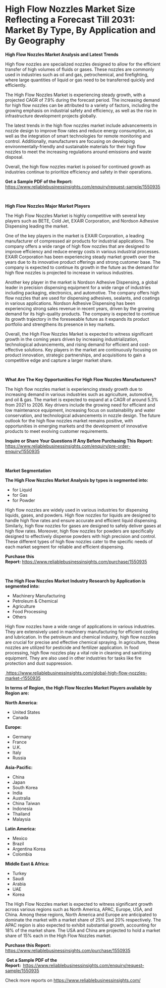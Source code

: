 <p><h1>High Flow Nozzles Market Size Reflecting a Forecast Till 2031: Market By Type, By Application and By Geography</h1></p><p><strong>High Flow Nozzles Market Analysis and Latest Trends</strong></p>
<p><p>High flow nozzles are specialized nozzles designed to allow for the efficient transfer of high volumes of fluids or gases. These nozzles are commonly used in industries such as oil and gas, petrochemical, and firefighting, where large quantities of liquid or gas need to be transferred quickly and efficiently. </p><p>The High Flow Nozzles Market is experiencing steady growth, with a projected CAGR of 7.9% during the forecast period. The increasing demand for high flow nozzles can be attributed to a variety of factors, including the growing emphasis on industrial safety and efficiency, as well as the rise in infrastructure development projects globally. </p><p>The latest trends in the high flow nozzles market include advancements in nozzle design to improve flow rates and reduce energy consumption, as well as the integration of smart technologies for remote monitoring and control. Additionally, manufacturers are focusing on developing environmentally-friendly and sustainable materials for their high flow nozzles to meet the increasing regulations around emissions and waste disposal.</p><p>Overall, the high flow nozzles market is poised for continued growth as industries continue to prioritize efficiency and safety in their operations.</p></p>
<p><strong>Get a Sample PDF of the Report:&nbsp;</strong> <a href="https://www.reliablebusinessinsights.com/enquiry/request-sample/1550935">https://www.reliablebusinessinsights.com/enquiry/request-sample/1550935</a></p>
<p>&nbsp;</p>
<p><strong>High Flow Nozzles Major Market Players</strong></p>
<p><p>The High Flow Nozzles Market is highly competitive with several key players such as BETE, Cold Jet, EXAIR Corporation, and Nordson Adhesive Dispensing leading the market. </p><p>One of the key players in the market is EXAIR Corporation, a leading manufacturer of compressed air products for industrial applications. The company offers a wide range of high flow nozzles that are designed to improve efficiency and reduce energy costs in various industrial processes. EXAIR Corporation has been experiencing steady market growth over the years due to its innovative product offerings and strong customer base. The company is expected to continue its growth in the future as the demand for high flow nozzles is projected to increase in various industries.</p><p>Another key player in the market is Nordson Adhesive Dispensing, a global leader in precision dispensing equipment for a wide range of industries including packaging, electronics, and automotive. The company offers high flow nozzles that are used for dispensing adhesives, sealants, and coatings in various applications. Nordson Adhesive Dispensing has been experiencing strong sales revenue in recent years, driven by the growing demand for its high-quality products. The company is expected to continue its growth trajectory in the foreseeable future as it expands its product portfolio and strengthens its presence in key markets.</p><p>Overall, the High Flow Nozzles Market is expected to witness significant growth in the coming years driven by increasing industrialization, technological advancements, and rising demand for efficient and cost-effective solutions. Key players in the market are continuously focusing on product innovation, strategic partnerships, and acquisitions to gain a competitive edge and capture a larger market share.</p></p>
<p>&nbsp;</p>
<p><strong>What Are The Key Opportunities For High Flow Nozzles Manufacturers?</strong></p>
<p><p>The high flow nozzles market is experiencing steady growth due to increasing demand in various industries such as agriculture, automotive, and oil & gas. The market is expected to expand at a CAGR of around 5.3% from 2021 to 2026. Key drivers include the growing need for efficient and low maintenance equipment, increasing focus on sustainability and water conservation, and technological advancements in nozzle design. The future outlook for the high flow nozzles market remains positive, with opportunities in emerging markets and the development of innovative products to meet evolving customer requirements.</p></p>
<p><strong>Inquire or Share Your Questions If Any Before Purchasing This Report:</strong> <a href="https://www.reliablebusinessinsights.com/enquiry/pre-order-enquiry/1550935">https://www.reliablebusinessinsights.com/enquiry/pre-order-enquiry/1550935</a></p>
<p>&nbsp;</p>
<p><strong>Market Segmentation</strong></p>
<p><strong>The High Flow Nozzles Market Analysis by types is segmented into:</strong></p>
<p><ul><li>for Liquid</li><li>for Gas</li><li>for Powder</li></ul></p>
<p><p>High flow nozzles are widely used in various industries for dispensing liquids, gases, and powders. High flow nozzles for liquids are designed to handle high flow rates and ensure accurate and efficient liquid dispensing. Similarly, high flow nozzles for gases are designed to safely deliver gases at high flow rates. Moreover, high flow nozzles for powders are specifically designed to effectively dispense powders with high precision and control. These different types of high flow nozzles cater to the specific needs of each market segment for reliable and efficient dispensing.</p></p>
<p><strong>Purchase this Report:&nbsp;</strong><a href="https://www.reliablebusinessinsights.com/purchase/1550935">https://www.reliablebusinessinsights.com/purchase/1550935</a></p>
<p>&nbsp;</p>
<p><strong>The High Flow Nozzles Market Industry Research by Application is segmented into:</strong></p>
<p><ul><li>Machinery Manufacturing</li><li>Petroleum & Chemical</li><li>Agriculture</li><li>Food Processing</li><li>Others</li></ul></p>
<p><p>High flow nozzles have a wide range of applications in various industries. They are extensively used in machinery manufacturing for efficient cooling and lubrication. In the petroleum and chemical industry, high flow nozzles are crucial for precise and effective chemical spraying. In agriculture, these nozzles are utilized for pesticide and fertilizer application. In food processing, high flow nozzles play a vital role in cleaning and sanitizing equipment. They are also used in other industries for tasks like fire protection and dust suppression.</p></p>
<p><a href="https://www.reliablebusinessinsights.com/global-high-flow-nozzles-market-r1550935">&nbsp;https://www.reliablebusinessinsights.com/global-high-flow-nozzles-market-r1550935</a></p>
<p><strong>In terms of Region, the High Flow Nozzles Market Players available by Region are:</strong></p>
<p>
    <p> <strong> North America: </strong>
        <ul>
            <li>United States</li>
            <li>Canada</li>
        </ul>
        </p> 
    <p> <strong> Europe: </strong>
        <ul>
            <li>Germany</li>
            <li>France</li>
            <li>U.K.</li>
            <li>Italy</li>
            <li>Russia</li>
        </ul>
        </p> 
    <p> <strong> Asia-Pacific: </strong>
        <ul>
            <li>China</li>
            <li>Japan</li>
            <li>South Korea</li>
            <li>India</li>
            <li>Australia</li>
            <li>China Taiwan</li>
            <li>Indonesia</li>
            <li>Thailand</li>
            <li>Malaysia</li>
        </ul>
        </p> 
    <p> <strong> Latin America: </strong>
        <ul>
            <li>Mexico</li>
            <li>Brazil</li>
            <li>Argentina Korea</li>
            <li>Colombia</li>
        </ul>
        </p> 
    <p> <strong> Middle East & Africa: </strong>
        <ul>
            <li>Turkey</li>
            <li>Saudi</li>
            <li>Arabia</li>
            <li>UAE</li>
            <li>Korea</li>
        </ul>
    </p>
    </p>
<p><p>The High Flow Nozzles market is expected to witness significant growth across various regions such as North America, APAC, Europe, USA, and China. Among these regions, North America and Europe are anticipated to dominate the market with a market share of 25% and 20% respectively. The APAC region is also expected to exhibit substantial growth, accounting for 18% of the market share. The USA and China are projected to hold a market share of 15% each in the High Flow Nozzles market.</p></p>
<p><strong>Purchase this Report: </strong><a href="https://www.reliablebusinessinsights.com/purchase/1550935">https://www.reliablebusinessinsights.com/purchase/1550935</a></p>
<p>&nbsp;<strong>Get a Sample PDF of the Report:&nbsp;&nbsp;</strong><a href="https://www.reliablebusinessinsights.com/enquiry/request-sample/1550935">https://www.reliablebusinessinsights.com/enquiry/request-sample/1550935</a></p>
<p><strong></strong></p>
<p>Check more reports on <a href="https://www.reliablebusinessinsights.com/">https://www.reliablebusinessinsights.com/</a></p>